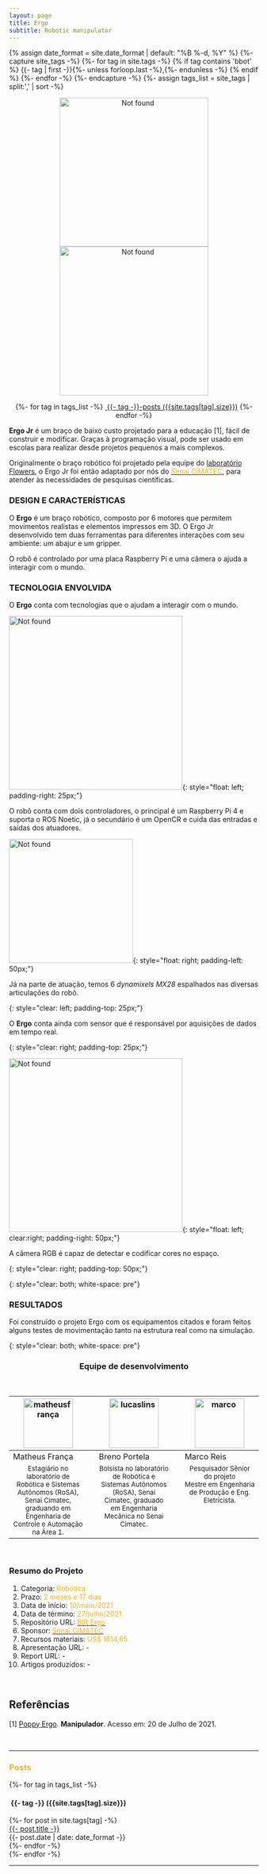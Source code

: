 ```yaml
---
layout: page
title: Ergo
subtitle: Robotic manipulator
---
```

{% assign date_format = site.date_format | default: "%B %-d, %Y" %}
{%- capture site_tags -%}
    {%- for tag in site.tags -%}
      {% if tag contains 'bbot' %}
        {{- tag | first -}}{%- unless forloop.last -%},{%- endunless -%}
      {% endif %} 
    {%- endfor -%}
{%- endcapture -%}
{%- assign tags_list = site_tags | split:',' | sort -%}

<p align="center">
    <img src="{{ 'assets/img/ergo/ergo.png' | relative_url }}" alt="Not found" width="300"/>
    <img src="{{ 'assets/img/ergo/ergo_flip.png' | relative_url }}" alt="Not found" width="300"/>
</p>

<div class="before-content">
  <center>
    {%- for tag in tags_list -%}
      <a href="#{{- tag -}}" class="btn btn-primary tag-btn"><i class="fas fa-tag" aria-hidden="true"></i>&nbsp;{{- tag -}}-posts&nbsp;({{site.tags[tag].size}})</a>
    {%- endfor -%}
  </center>    
  <!--hr class="mark"-->
</div>

<!-- ## Introdução -->

**Ergo Jr** é um braço de baixo custo projetado para a educação [1], fácil de construir e modificar. Graças à programação visual, pode ser usado em escolas para realizar desde projetos pequenos a mais complexos.

Originalmente o braço robótico foi projetado pela equipe do [laboratório Flowers](https://flowers.inria.fr/), o Ergo Jr foi então adaptado por nós do <a href="http://www.senaicimatec.com.br/en/"><font color="#fbb117">Senai CIMATEC</font></a>, para atender às necessidades de pesquisas científicas.

### DESIGN E CARACTERÍSTICAS

O **Ergo** é um braço robótico, composto por 6 motores que permitem movimentos realistas e elementos impressos em 3D. O Ergo Jr desenvolvido tem duas ferramentas para diferentes interações com seu ambiente: um abajur e um gripper.

O robô é controlado por uma placa Raspberry Pi e uma câmera o ajuda a interagir com o mundo.

### TECNOLOGIA ENVOLVIDA

O **Ergo** conta com tecnologias que o ajudam a interagir com o mundo. 

<img src="{{ 'assets/img/ergo/controladores.png' | relative_url }}" alt="Not found" width="350">{: style="float: left; padding-right: 25px;"}
<p>
O robô conta com dois controladores, o principal é um Raspberry Pi 4 e suporta o ROS Noetic, já o secundário é um OpenCR e cuida das entradas e saídas dos atuadores.
</p>


<img src="{{ 'assets/img/ergo/atuadores.png' | relative_url }}" alt="Not found" width="250">{: style="float: right; padding-left: 50px;"}
<p>
Já na parte de atuação, temos 6 <i>dynamixels MX28</i> espalhados nas diversas articulações do robô.
</p>{: style="clear: left; padding-top: 25px;"}

<p>
O <strong>Ergo</strong> conta ainda com sensor que é responsável por aquisições de dados em tempo real.
</p>{: style="clear: right; padding-top: 25px;"}

<img src="{{ 'assets/img/ergo/camera.png' | relative_url }}" alt="Not found" width="350">{: style="float: left; clear:right; padding-right: 50px;"}
<p>
A câmera RGB é capaz de detectar e codificar cores no espaço. 
</p>{: style="clear: right; padding-top: 50px;"}

<p>
</p>{: style="clear: both; white-space: pre"}
<br>

### RESULTADOS

Foi construído o projeto Ergo com os equipamentos citados e foram feitos alguns testes de movimentação tanto na estrutura real como na simulação. 

<!-- 

Os vídeos dos testes podem ser vistos a seguir. 

<video width="320" height="240" controls>
  <source src="{{ 'assets/img/ergo/dynamixel_test.mp4' | relative_url }}" type="video/mp4">
</video> 

-->

<p>
</p>{: style="clear: both; white-space: pre"}
<br>

<!-- Equipe -->
<center><h3 class="post-title">Equipe de desenvolvimento</h3><br/></center>
<div class="row">
  <div class=" col-xl-auto offset-xl-0 col-lg-4 offset-lg-0">
    <table class="table-borderless highlight">
      <thead>
        <tr>
          <th><center><img src="{{ 'assets/img/people/matheusfrança-1.png' | relative_url }}" width="100" alt="matheusfrança" class="img-fluid rounded-circle" /></center></th>
          <th></th>
          <th><center><img src="{{ 'assets/img/people/breno-1.png' | relative_url }}" width="100" alt="lucaslins" class="img-fluid rounded-circle"/></center></th>
          <th></th>
          <th><center><img src="{{ 'assets/img/people/marcoreis8b&w-1.png' | relative_url }}" width="100" alt="marco" class="img-fluid rounded-circle"/></center></th>
        </tr>
      </thead>
      <tbody>
        <tr class="font-weight-bolder" style="text-align: center margin-top: 0">
          <td width="33.33%">Matheus França</td>
          <td></td>
          <td width="33.33%">Breno Portela</td>
          <td></td>
          <td width="33.33%">Marco Reis</td>
        </tr>
        <tr style="text-align: center" >
          <td style="vertical-align: top"><small>Estagiário no laboratório de Robótica e Sistemas Autônomos (RoSA), Senai Cimatec, graduando em Engenharia de Controle e Automação na Área 1.</small></td>
          <td></td>
          <td style="vertical-align: top"><small>Bolsista no laboratório de Robótica e Sistemas Autônomos (RoSA), Senai Cimatec, graduado em Engenharia Mecânica no Senai Cimatec.</small></td>
          <td></td>
          <td style="vertical-align: top"><small>Pesquisador Sênior do projeto <br>Mestre em Engenharia de Produção e Eng. Eletricista.</small></td>
        </tr>
      </tbody>
    </table>
  </div>
</div>

<br>

### Resumo do Projeto
1. Categoria: <font color="#fbb117">Robótica</font>
2. Prazo: <font color="#fbb117">2 meses e 17 dias</font>
3. Data de início: <font color="#fbb117">10/maio/2021</font>
4. Data de término: <font color="#fbb117">27/julho/2021</font>
5. Repositório URL: <a href="https://github.com/Brazilian-Institute-of-Robotics/bir_ergo"><font color="#fbb117">BIR Ergo</font></a>
6. Sponsor: <a href="http://www.senaicimatec.com.br/en/"><font color="#fbb117">Senai CIMATEC</font></a>
7. Recursos materiais: <font color="#fbb117">US$ 1614,65 </font>
8. Apresentação URL: -
9. Report URL: -
10. Artigos produzidos: -

<br>

## Referências
[1] [Poppy Ergo](https://www.poppy-project.org/en/robots/poppy-ergo-jr/). **Manipulador**. Acesso em: 20 de Julho de 2021.


<br>
<hr class="mark">
<div id="full-tags-list">
<h3 class="post-title"><font color="#fbb117">Posts</font></h3>
  {%- for tag in tags_list -%}
      <h4 id="{{- tag -}}" class="linked-section">
          <i class="fas fa-tag" aria-hidden="true"></i>
          &nbsp;{{- tag -}}&nbsp;({{site.tags[tag].size}})
      </h4>
      <div class="post-list">
          {%- for post in site.tags[tag] -%}
              <div class="tag-entry">
                  <a href="{{ post.url | relative_url }}">{{- post.title -}}</a>
                  <div class="entry-date">
                      <time datetime="{{- post.date | date_to_xmlschema -}}">{{- post.date | date: date_format -}}</time>
                  </div>
              </div>
          {%- endfor -%}
      </div>
  {%- endfor -%}
</div>
<hr class="mark">